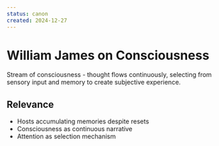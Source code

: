```yaml
---
status: canon
created: 2024-12-27
---
```


# William James on Consciousness

Stream of consciousness - thought flows continuously, selecting from sensory input and memory to create subjective experience.

## Relevance
- Hosts accumulating memories despite resets
- Consciousness as continuous narrative
- Attention as selection mechanism

